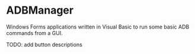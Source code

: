 # ADBManager
Windows Forms applications written in Visual Basic to run some basic ADB commands from a GUI.

TODO: add button descriptions

